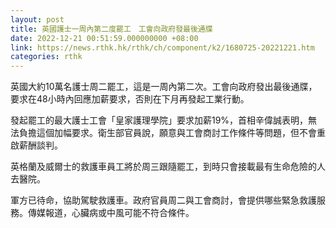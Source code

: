 ```yaml
---
layout: post
title: 英國護士一周內第二度罷工　工會向政府發最後通牒
date: 2022-12-21 00:51:59.000000000 +08:00
link: https://news.rthk.hk/rthk/ch/component/k2/1680725-20221221.htm
categories: rthk
---
```


英國大約10萬名護士周二罷工，這是一周內第二次。工會向政府發出最後通牒，要求在48小時內回應加薪要求，否則在下月再發起工業行動。

發起罷工的最大護士工會「皇家護理學院」要求加薪19%，首相辛偉誠表明，無法負擔這個加幅要求。衛生部官員說，願意與工會商討工作條件等問題，但不會重啟薪酬談判。

英格蘭及威爾士的救護車員工將於周三跟隨罷工，到時只會接載最有生命危險的人去醫院。

軍方已待命，協助駕駛救護車。政府官員周二與工會商討，會提供哪些緊急救護服務。傳媒報道，心臟病或中風可能不符合條件。
